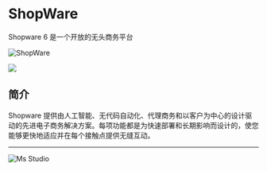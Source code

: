 # ShopWare

Shopware 6 是一个开放的无头商务平台

![ShopWare](https://file.lifebus.top/imgs/shopware_cover.png)

![](https://img.shields.io/badge/%E6%96%B0%E7%96%86%E8%90%8C%E6%A3%AE%E8%BD%AF%E4%BB%B6%E5%BC%80%E5%8F%91%E5%B7%A5%E4%BD%9C%E5%AE%A4-%E6%8F%90%E4%BE%9B%E6%8A%80%E6%9C%AF%E6%94%AF%E6%8C%81-blue)

## 简介

Shopware 提供由人工智能、无代码自动化、代理商务和以客户为中心的设计驱动的先进电子商务解决方案。每项功能都是为快速部署和长期影响而设计的，使您能够更快地适应并在每个接触点提供无缝互动。

---

![Ms Studio](https://file.lifebus.top/imgs/ms_blank_001.png)
